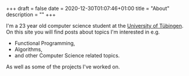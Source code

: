 +++ 
draft = false
date = 2020-12-30T01:07:46+01:00
title = "About"
description = ""
+++

I'm a 23 year old computer science student at the [University of Tübingen](https://uni-tuebingen.de/). On this site you will find posts about topics I'm interested in e.g. 
- Functional Programming,
- Algorithms,
- and other Computer Science related topics.

As well as some of the projects I've worked on.